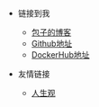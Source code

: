 <!-- _navbar.md -->

* 链接到我
    * [包子的博客](https://blog.52nyg.com)
    * [Github地址](https://github.com/xiaoyi510)
    * [DockerHub地址](https://hub.docker.com/r/xiaoyi510)


* 友情链接
    * [人生观](https://www.lxg2016.com/)